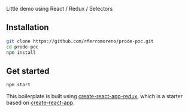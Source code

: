 Little demo using React / Redux / Selectors

## Installation

```bash
git clone https://github.com/rferromoreno/prode-poc.git
cd prode-poc
npm install
```

## Get started

```bash
npm start
```

This boilerplate is built using [create-react-app-redux](https://github.com/notrab/create-react-app-redux), which is a starter based on [create-react-app](https://github.com/facebook/create-react-app).